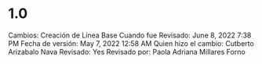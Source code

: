 # 1.0

Cambios: Creación de Línea Base
Cuando fue Revisado: June 8, 2022 7:38 PM
Fecha de  versión: May 7, 2022 12:58 AM
Quien hizo el cambio: Cutberto Arizabalo Nava
Revisado: Yes
Revisado por: Paola Adriana Millares Forno